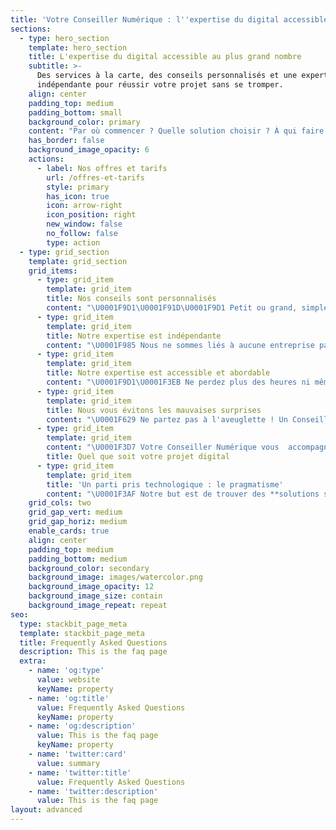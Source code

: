 ```yaml
---
title: 'Votre Conseiller Numérique : l''expertise du digital accessible'
sections:
  - type: hero_section
    template: hero_section
    title: L'expertise du digital accessible au plus grand nombre
    subtitle: >-
      Des services à la carte, des conseils personnalisés et une expertise
      indépendante pour réussir votre projet sans se tromper.
    align: center
    padding_top: medium
    padding_bottom: small
    background_color: primary
    content: "Par où commencer ? Quelle solution choisir ? À qui faire appel ? Comment évaluer la qualité technique ? Le prix est-il justifié ? Voilà **autant de questions qu'on se pose au démarrage d'un projet**. Votre Conseiller Numérique répond à  vos questions, vous donne toutes les clés et l'assistance nécessaire à la réussite de votre projet digital \U0001F680\n"
    has_border: false
    background_image_opacity: 6
    actions:
      - label: Nos offres et tarifs
        url: /offres-et-tarifs
        style: primary
        has_icon: true
        icon: arrow-right
        icon_position: right
        new_window: false
        no_follow: false
        type: action
  - type: grid_section
    template: grid_section
    grid_items:
      - type: grid_item
        template: grid_item
        title: Nos conseils sont personnalisés
        content: "\U0001F9D1‍\U0001F91D‍\U0001F9D1 Petit ou grand, simple ou complexe, votre projet est unique et nous savons qu'il est important pour vous.\n\nAussi, nous privilégions toujours une écoute approfondie de votre besoin qui se traduit en recommandations claires, précises, et surtout opérationnelles !\n\nVotre Conseiller Numérique est un **interlocuteur unique qui mobilise notre réseau** de compétences pour répondre à vos questions ou suivre votre projet digital.\n"
      - type: grid_item
        template: grid_item
        title: Notre expertise est indépendante
        content: "\U0001F985 Nous ne sommes liés à aucune entreprise particulière, ne touchons aucune commission et n'avons aucun intérêt à vous orienter vers une solution qui ne vous correspondrait pas pleinement. Seul votre intérêt compte !\n\nVotre Conseiller Numérique est là pour **vous faire économisez du temps et de l'argent !** \n"
      - type: grid_item
        template: grid_item
        title: Notre expertise est accessible et abordable
        content: "\U0001F9D1‍\U0001F3EB Ne perdez plus des heures ni même des journées à lire tout et son contraire sur internet au point de ne plus savoir par où commencer. Une **veille technologique constante** nous permet d'identifier rapidement les solutions en adéquation avec votre projet.\n\nNe vous fiez pas seulement aux belles présentations PowerPoint, aux maquettes qui \"en jettent\" ou au baratin jargonneux qui n'est souvent là que pour vous impressionner. Nous, nous allons droit à l'essentiel et c'est aussi pour cela que **nos tarifs sont particulièrement abordables.**\n\nNous ne perdons pas de temps à rédiger un cahier de charges de deux cents pages que personne ne lit ou à vous produire de \"jolies slides\". Nos recommandations sont **claires, compréhensible et opérationnelles**.\n"
      - type: grid_item
        template: grid_item
        title: Nous vous évitons les mauvaises surprises
        content: "\U0001F629 Ne partez pas à l'aveuglette ! Un Conseiller Numérique, c'est la meilleure **garantie d'éviter les déconvenues** : les projets qui s'éternisent ou échouent, les prestataires qui vous font faux bond ou vous baladent, car le client de toute façon *\"n'y comprend rien\".*\n\nLa plupart des entreprises de services numériques font bien leur travail, pas nécessairement les plus grandes ou les plus connues. Mais les agences de communication digitale qui vous facturent des sommes exorbitantes pour un travail parfois très simple ne sont pas rares.\n\nQuoi de plus exaspérant qu'un prestataire qui, une fois le devis signé, fait preuve de mauvaise volonté avec des réponses du type : *c'est difficile à faire, on a besoin de deux journées de développement supplémentaires, mais pas avant la semaine prochaine ; le dev est sur un autre projet ; ajoutez un ticket et je vais regarder ; je vous envoie un nouveau devis...*\n"
      - type: grid_item
        template: grid_item
        content: "\U0001F3D7️ Votre Conseiller Numérique vous  accompagne sur tout type de projets : **site internet, application mobile, plateforme métier, publicité digitale,** référencement naturel, production de contenus, informatique réseau, sécurité de votre système d'information, protection des données personnelles, recherche de prestataires, analyse des offres, audits.\n\nÀ tout moment, il peut mobiliser notre réseau de compétences pour s'adapter à votre besoin et vous aider à faire les bons choix !\nQue votre projet soit gros ou petit, simple ou complexe, s'élève à quelques centaines ou à plusieurs dizaines de milliers d'euros, **nous déployons la même rigueur pour vous aider à le réussir.**\n\nNotre mission est de vous mettre sur la meilleure voie possible et, si vous le souhaitez, de vous accompagner du début à la fin, du premier au dernier clic.\n\n***\n"
        title: Quel que soit votre projet digital
      - type: grid_item
        template: grid_item
        title: 'Un parti pris technologique : le pragmatisme'
        content: "\U0001F3AF Notre but est de trouver des **solutions simples et efficaces** qui répondent à votre besoin, quelles soient sur votre poste de travail, votre réseau, votre mobile, chez un hébergeur ou dans le cloud.\n\nSi des solutions libres, bien documentées et adossées à des communautés actives, tant mieux ! Si elles sont à la fois **rapides, souples et solides**, c'est encore mieux ! Mais le meilleur parti pris est toujours celui du pragmatisme, c’est-à-dire la capacité à s'adapter au contexte et à faire le maximum avec les moyens dont on dispose.\n\nPour un même projet, les choix peuvent être radicalement différents. Parfois, une solution internalisée s'impose pour préserver votre indépendance ; d'autres fois un ou plusieurs outils cloud vous feront gagner énormément de temps.\n\nComme dans un **Rubiks Cub,** les combinaisons sont innombrables. Nous les évaluons et trouvons celles qui s'emboitent bien !\n"
    grid_cols: two
    grid_gap_vert: medium
    grid_gap_horiz: medium
    enable_cards: true
    align: center
    padding_top: medium
    padding_bottom: medium
    background_color: secondary
    background_image: images/watercolor.png
    background_image_opacity: 12
    background_image_size: contain
    background_image_repeat: repeat
seo:
  type: stackbit_page_meta
  template: stackbit_page_meta
  title: Frequently Asked Questions
  description: This is the faq page
  extra:
    - name: 'og:type'
      value: website
      keyName: property
    - name: 'og:title'
      value: Frequently Asked Questions
      keyName: property
    - name: 'og:description'
      value: This is the faq page
      keyName: property
    - name: 'twitter:card'
      value: summary
    - name: 'twitter:title'
      value: Frequently Asked Questions
    - name: 'twitter:description'
      value: This is the faq page
layout: advanced
---
```

